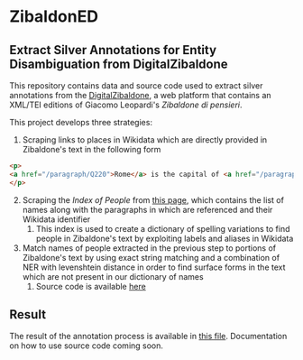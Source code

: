 # ZibaldonED

## Extract Silver Annotations for Entity Disambiguation from DigitalZibaldone

This repository contains data and source code used to extract silver annotations from the [DigitalZibaldone](https://digitalzibaldone.net/), a web platform that contains an XML/TEI editions of Giacomo Leopardi's *Zibaldone 
di pensieri*.

This project develops three strategies:

1. Scraping links to places in Wikidata which are directly provided in Zibaldone's text in the following form

```html
<p> 
<a href="/paragraph/Q220">Rome</a> is the capital of <a href="/paragraph/Q38">Italy</a>
</p>
```
2. Scraping the *Index of People* from [this page](https://digitalzibaldone.net/index/people), which contains the list 
   of names along with the paragraphs in which are referenced and their Wikidata identifier
   1. This index is used to create a dictionary of spelling variations to find people in Zibaldone's text by exploiting 
      labels 
      and aliases in Wikidata 
3. Match names of people extracted in the previous step to portions of Zibaldone's text by using exact string 
   matching and a combination of NER with levenshtein distance in order to find surface forms in the text which are 
   not present in our dictionary of names
   1. Source code is available [here](scripts_extraction/annotate_paragraphs.py)

## Result

The result of the annotation process is available in  [this file](scripts_extraction/annotations.csv). 
Documentation on how to use source code coming soon.
